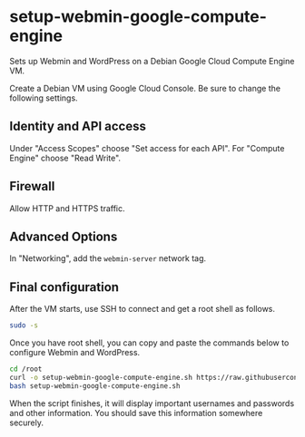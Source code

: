 # setup-webmin-google-compute-engine
Sets up Webmin and WordPress on a Debian Google Cloud Compute Engine VM.

Create a Debian VM using Google Cloud Console. Be sure to change the following settings.

## Identity and API access

Under "Access Scopes" choose "Set access for each API". For "Compute Engine" choose "Read Write".

## Firewall

Allow HTTP and HTTPS traffic.

## Advanced Options

In "Networking", add the `webmin-server` network tag.

## Final configuration

After the VM starts, use SSH to connect and get a root shell as follows.


```bash
sudo -s
```

Once you have root shell, you can copy and paste the commands below to configure Webmin and WordPress.


```bash
cd /root
curl -o setup-webmin-google-compute-engine.sh https://raw.githubusercontent.com/nic-brian/setup-webmin-google-compute-engine/main/main-script.sh
bash setup-webmin-google-compute-engine.sh
```

When the script finishes, it will display important usernames and passwords and other information. You should save this information somewhere
securely.
